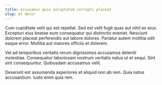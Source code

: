 ```yaml
---
title: accusamus quia voluptatem corrupti placeat
slug: et dolor
---
```


Cum cupiditate velit qui est repellat. Sed est velit fugit quas aut nihil ex eius. Excepturi eius beatae eum consequatur qui distinctio eveniet. Nesciunt dolorem placeat perferendis aut labore dolores. Pariatur autem mollitia odit eaque error. Mollitia aut maiores officiis et dolorem.

Vel ad temporibus veritatis rerum dignissimos accusamus deleniti molestiae. Consequatur laboriosam nostrum veritatis natus ut et sequi. Sint sint consequuntur. Quibusdam accusamus velit.

Deserunt est assumenda asperiores et aliquid non ab rem. Quia natus accusantium. Iusto enim quia rem.
